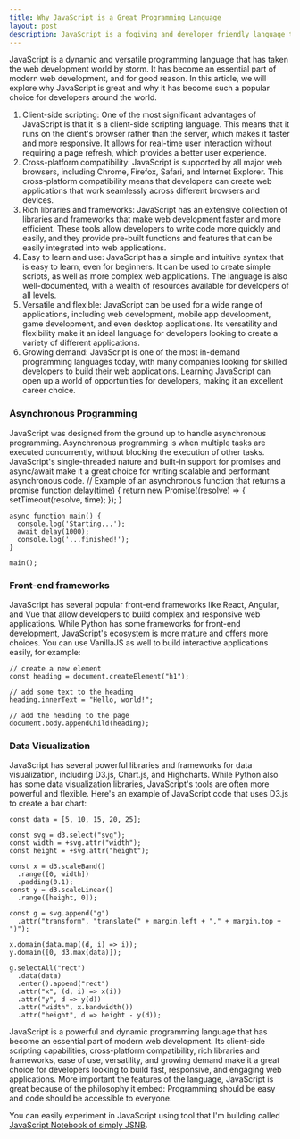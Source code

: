 ```yaml
---
title: Why JavaScript is a Great Programming Language
layout: post
description: JavaScript is a fogiving and developer friendly language that ecnourages openness and simplicity.
---
```

JavaScript is a dynamic and versatile programming language that has taken the web development world by storm. It has become an essential part of modern web development, and for good reason. In this article, we will explore why JavaScript is great and why it has become such a popular choice for developers around the world.
1. Client-side scripting: One of the most significant advantages of JavaScript is that it is a client-side scripting language. This means that it runs on the client's browser rather than the server, which makes it faster and more responsive. It allows for real-time user interaction without requiring a page refresh, which provides a better user experience.
2. Cross-platform compatibility: JavaScript is supported by all major web browsers, including Chrome, Firefox, Safari, and Internet Explorer. This cross-platform compatibility means that developers can create web applications that work seamlessly across different browsers and devices.
3. Rich libraries and frameworks: JavaScript has an extensive collection of libraries and frameworks that make web development faster and more efficient. These tools allow developers to write code more quickly and easily, and they provide pre-built functions and features that can be easily integrated into web applications.
4. Easy to learn and use: JavaScript has a simple and intuitive syntax that is easy to learn, even for beginners. It can be used to create simple scripts, as well as more complex web applications. The language is also well-documented, with a wealth of resources available for developers of all levels.
5. Versatile and flexible: JavaScript can be used for a wide range of applications, including web development, mobile app development, game development, and even desktop applications. Its versatility and flexibility make it an ideal language for developers looking to create a variety of different applications.
6. Growing demand: JavaScript is one of the most in-demand programming languages today, with many companies looking for skilled developers to build their web applications. Learning JavaScript can open up a world of opportunities for developers, making it an excellent career choice.

### Asynchronous Programming
JavaScript was designed from the ground up to handle asynchronous programming. Asynchronous programming is when multiple tasks are executed concurrently, without blocking the execution of other tasks. JavaScript's single-threaded nature and built-in support for promises and async/await make it a great choice for writing scalable and performant asynchronous code.
    // Example of an asynchronous function that returns a promise
    function delay(time) {
      return new Promise((resolve) => {
        setTimeout(resolve, time);
      });
    }

    async function main() {
      console.log('Starting...');
      await delay(1000);
      console.log('...finished!');
    }

    main();
  
### Front-end frameworks
JavaScript has several popular front-end frameworks like React, Angular, and Vue that allow developers to build complex and responsive web applications. While Python has some frameworks for front-end development, JavaScript's ecosystem is more mature and offers more choices. You can use VanillaJS as well to build interactive applications easily, for example:

    // create a new element
    const heading = document.createElement("h1");

    // add some text to the heading
    heading.innerText = "Hello, world!";

    // add the heading to the page
    document.body.appendChild(heading);

### Data Visualization
JavaScript has several powerful libraries and frameworks for data visualization, including D3.js, Chart.js, and Highcharts. While Python also has some data visualization libraries, JavaScript's tools are often more powerful and flexible.
Here's an example of JavaScript code that uses D3.js to create a bar chart:

    const data = [5, 10, 15, 20, 25];

    const svg = d3.select("svg");
    const width = +svg.attr("width");
    const height = +svg.attr("height");

    const x = d3.scaleBand()
      .range([0, width])
      .padding(0.1);
    const y = d3.scaleLinear()
      .range([height, 0]);

    const g = svg.append("g")
      .attr("transform", "translate(" + margin.left + "," + margin.top + ")");

    x.domain(data.map((d, i) => i));
    y.domain([0, d3.max(data)]);

    g.selectAll("rect")
      .data(data)
      .enter().append("rect")
      .attr("x", (d, i) => x(i))
      .attr("y", d => y(d))
      .attr("width", x.bandwidth())
      .attr("height", d => height - y(d));


JavaScript is a powerful and dynamic programming language that has become an essential part of modern web development. Its client-side scripting capabilities, cross-platform compatibility, rich libraries and frameworks, ease of use, versatility, and growing demand make it a great choice for developers looking to build fast, responsive, and engaging web applications.
More important the features of the language, JavaScript is great because of the philosophy it embed: Programming should be easy and code should be accessible to everyone.

You can easily experiment in JavaScript using tool that I'm building called [JavaScript Notebook of simply JSNB](/jsnb).

